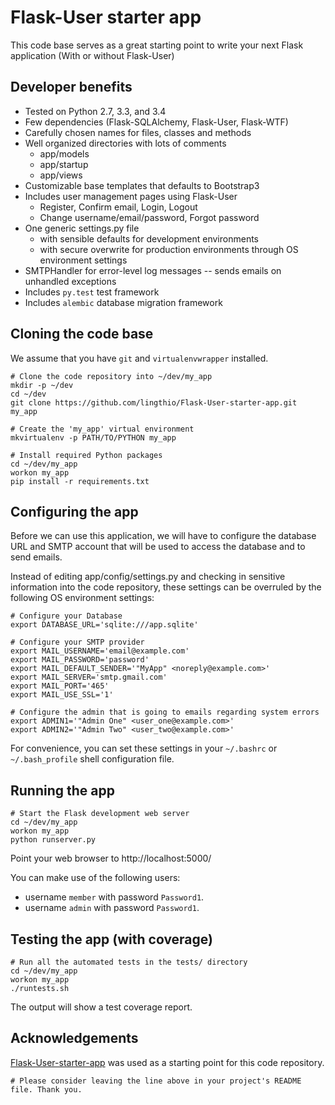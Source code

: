 # Flask-User starter app

This code base serves as a great starting point to write your next Flask application
(With or without Flask-User)

## Developer benefits
* Tested on Python 2.7, 3.3, and 3.4
* Few dependencies (Flask-SQLAlchemy, Flask-User, Flask-WTF)
* Carefully chosen names for files, classes and methods
* Well organized directories with lots of comments
  * app/models
  * app/startup
  * app/views
* Customizable base templates that defaults to Bootstrap3
* Includes user management pages using Flask-User
  * Register, Confirm email, Login, Logout
  * Change username/email/password, Forgot password
* One generic settings.py file
  * with sensible defaults for development environments
  * with secure overwrite for production environments through OS environment settings
* SMTPHandler for error-level log messages -- sends emails on unhandled exceptions
* Includes `py.test` test framework
* Includes `alembic` database migration framework


## Cloning the code base
We assume that you have `git` and `virtualenvwrapper` installed.

    # Clone the code repository into ~/dev/my_app
    mkdir -p ~/dev
    cd ~/dev
    git clone https://github.com/lingthio/Flask-User-starter-app.git my_app

    # Create the 'my_app' virtual environment
    mkvirtualenv -p PATH/TO/PYTHON my_app

    # Install required Python packages
    cd ~/dev/my_app
    workon my_app
    pip install -r requirements.txt

## Configuring the app

Before we can use this application, we will have to configure the database URL and SMTP account
that will be used to access the database and to send emails.

Instead of editing app/config/settings.py and checking in sensitive information into
the code repository, these settings can be overruled by the following OS environment settings:

    # Configure your Database
    export DATABASE_URL='sqlite:///app.sqlite'

    # Configure your SMTP provider
    export MAIL_USERNAME='email@example.com'
    export MAIL_PASSWORD='password'
    export MAIL_DEFAULT_SENDER='"MyApp" <noreply@example.com>'
    export MAIL_SERVER='smtp.gmail.com'
    export MAIL_PORT='465'
    export MAIL_USE_SSL='1'

    # Configure the admin that is going to emails regarding system errors
    export ADMIN1='"Admin One" <user_one@example.com>'
    export ADMIN2='"Admin Two" <user_two@example.com>'

For convenience, you can set these settings in your ``~/.bashrc`` or ``~/.bash_profile`` shell configuration file.


## Running the app

    # Start the Flask development web server
    cd ~/dev/my_app
    workon my_app
    python runserver.py

Point your web browser to http://localhost:5000/

You can make use of the following users:
- username `member` with password `Password1`.
- username `admin` with password `Password1`.


## Testing the app (with coverage)

    # Run all the automated tests in the tests/ directory
    cd ~/dev/my_app
    workon my_app
    ./runtests.sh

The output will show a test coverage report.


## Acknowledgements
[Flask-User-starter-app](https://github.com/lingthio/Flask-User-starter-app) was used as a starting point for this code repository.

    # Please consider leaving the line above in your project's README file. Thank you.

